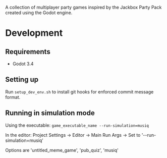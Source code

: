 A collection of multiplayer party games inspired by the Jackbox Party Pack created using the Godot engine.

# Development

## Requirements

- Godot 3.4

## Setting up

Run `setup_dev_env.sh` to install git hooks for enforced commit message format.

## Running in simulation mode

Using the executable: `game_executable_name --run-simulation=musiq`

In the editor: Project Settings -> Editor -> Main Run Args -> Set to '--run-simulation=musiq'

Options are 'untitled_meme_game', 'pub_quiz', 'musiq'
